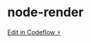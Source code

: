 # node-render

[Edit in Codeflow ⚡️](https://stackblitz.com/~/github.com/alexandrapierson/node-render)
